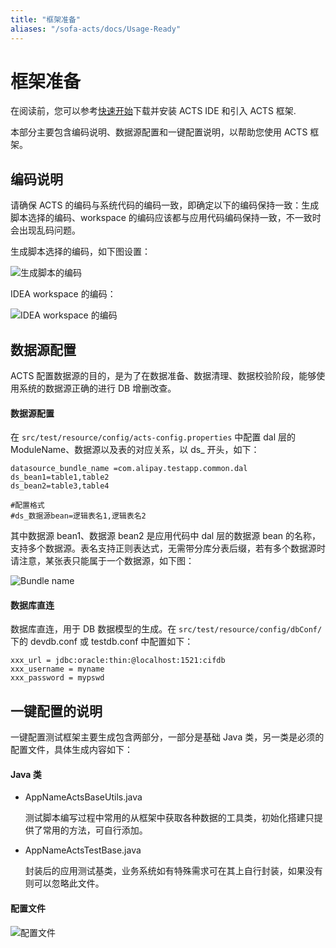 ```yaml
---
title: "框架准备"
aliases: "/sofa-acts/docs/Usage-Ready"
---
```


# 框架准备

在阅读前，您可以参考[快速开始](../getting-started)下载并安装 ACTS IDE 和引入 ACTS 框架.

本部分主要包含编码说明、数据源配置和一键配置说明，以帮助您使用 ACTS 框架。

## 编码说明

请确保 ACTS 的编码与系统代码的编码一致，即确定以下的编码保持一致：生成脚本选择的编码、workspace 的编码应该都与应用代码编码保持一致，不一致时会出现乱码问题。

生成脚本选择的编码，如下图设置：

![生成脚本的编码](coding-format.png)

IDEA workspace 的编码：

![IDEA workspace 的编码](file-encodings.png)

## 数据源配置

ACTS 配置数据源的目的，是为了在数据准备、数据清理、数据校验阶段，能够使用系统的数据源正确的进行 DB 增删改查。

#### 数据源配置

在 `src/test/resource/config/acts-config.properties` 中配置 dal 层的 ModuleName、数据源以及表的对应关系，以 ds_ 开头，如下：

```plain
datasource_bundle_name =com.alipay.testapp.common.dal
ds_bean1=table1,table2
ds_bean2=table3,table4

#配置格式
#ds_数据源bean=逻辑表名1,逻辑表名2
```

其中数据源 bean1、数据源 bean2 是应用代码中 dal 层的数据源 bean 的名称，支持多个数据源。表名支持正则表达式，无需带分库分表后缀，若有多个数据源时请注意，某张表只能属于一个数据源，如下图：

![Bundle name](bundle-name.png)

#### 数据库直连

数据库直连，用于 DB 数据模型的生成。在 `src/test/resource/config/dbConf/` 下的 devdb.conf 或 testdb.conf 中配置如下：

```plain
xxx_url = jdbc:oracle:thin:@localhost:1521:cifdb
xxx_username = myname
xxx_password = mypswd
```

## 一键配置的说明

一键配置测试框架主要生成包含两部分，一部分是基础 Java 类，另一类是必须的配置文件，具体生成内容如下：

#### Java 类

+ AppNameActsBaseUtils.java

    测试脚本编写过程中常用的从框架中获取各种数据的工具类，初始化搭建只提供了常用的方法，可自行添加。

+ AppNameActsTestBase.java

    封装后的应用测试基类，业务系统如有特殊需求可在其上自行封装，如果没有则可以忽略此文件。

#### 配置文件

![配置文件](configuration-file.png)
